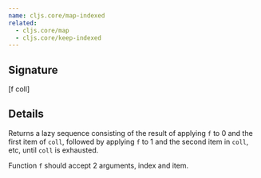 ```yaml
---
name: cljs.core/map-indexed
related:
  - cljs.core/map
  - cljs.core/keep-indexed
---
```


## Signature
[f coll]


## Details

Returns a lazy sequence consisting of the result of applying `f` to 0 and the
first item of `coll`, followed by applying `f` to 1 and the second item in
`coll`, etc, until `coll` is exhausted.

Function `f` should accept 2 arguments, index and item.
